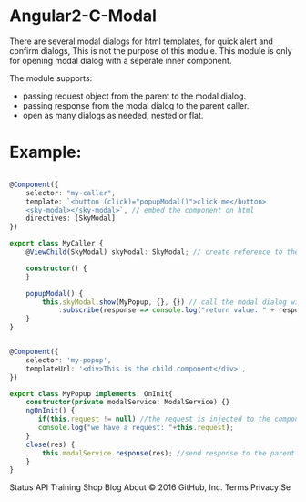 # Angular2-C-Modal
There are several modal dialogs for html templates, for quick alert and confirm dialogs,
This is not the purpose of this module.
This module is only for opening modal dialog with a seperate inner component.

The module supports:
- passing request object from the parent to the modal dialog.
- passing response from the modal dialog to the parent caller.
- open as many dialogs as needed, nested or flat.
 
# Example:

```typescript

@Component({
    selector: "my-caller",
    template: `<button (click)="popupModal()">click me</button>
    <sky-modal></sky-modal>`, // embed the component on html
    directives: [SkyModal]
})

export class MyCaller {
    @ViewChild(SkyModal) skyModal: SkyModal; // create reference to the component

    constructor() {
    }

    popupModal() {
        this.skyModal.show(MyPopup, {}, {}) // call the modal dialog with (component, params, config)
            .subscribe(response => console.log("return value: " + response)); // get response from the modal on close.
    }
}


@Component({
    selector: 'my-popup',
    templateUrl: '<div>This is the child component</div>',
})

export class MyPopup implements  OnInit{
    constructor(private modalService: ModalService) {}
    ngOnInit() {
       if(this.request != null) //the request is injected to the component.
       console.log("we have a request: "+this.request);
    }
    close(res) {
        this.modalService.response(res); //send response to the parent caller
    }
}

```
Status API Training Shop Blog About
© 2016 GitHub, Inc. Terms Privacy Se
